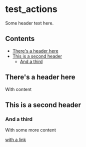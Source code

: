 # test_actions

Some header text here.

<!-- START doctoc generated TOC please keep comment here to allow auto update -->
<!-- DON'T EDIT THIS SECTION, INSTEAD RE-RUN doctoc TO UPDATE -->
## Contents

- [There's a header here](#theres-a-header-here)
- [This is a second header](#this-is-a-second-header)
  - [And a third](#and-a-third)

<!-- END doctoc generated TOC please keep comment here to allow auto update -->

## There's a header here
With content

## This is a second header

### And a third
With some more content

[with a link](https://deepsource.io/blog/git-branch-naming-conventions/)
